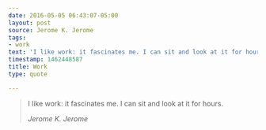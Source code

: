```yaml
---
date: 2016-05-05 06:43:07-05:00
layout: post
source: Jerome K. Jerome
tags:
- work
text: 'I like work: it fascinates me. I can sit and look at it for hours.'
timestamp: 1462448587
title: Work
type: quote

---
```

> I like work: it fascinates me. I can sit and look at it for hours.
> 
> <cite>Jerome K. Jerome</cite>